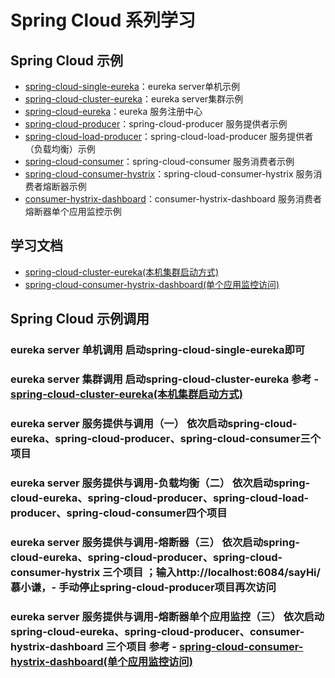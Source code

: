 # Spring Cloud 系列学习

## Spring Cloud 示例
- [spring-cloud-single-eureka](https://github.com/15001167619/spring-cloud/tree/master/spring-cloud-single-eureka)：eureka server单机示例
- [spring-cloud-cluster-eureka](https://github.com/15001167619/spring-cloud/tree/master/spring-cloud-cluster-eureka)：eureka server集群示例
- [spring-cloud-eureka](https://github.com/15001167619/spring-cloud/tree/master/spring-cloud-eureka)：eureka 服务注册中心
- [spring-cloud-producer](https://github.com/15001167619/spring-cloud/tree/master/spring-cloud-producer)：spring-cloud-producer 服务提供者示例
- [spring-cloud-load-producer](https://github.com/15001167619/spring-cloud/tree/master/spring-cloud-load-producer)：spring-cloud-load-producer 服务提供者（负载均衡）示例
- [spring-cloud-consumer](https://github.com/15001167619/spring-cloud/tree/master/spring-cloud-consumer)：spring-cloud-consumer 服务消费者示例
- [spring-cloud-consumer-hystrix](https://github.com/15001167619/spring-cloud/tree/master/spring-cloud-consumer)：spring-cloud-consumer-hystrix 服务消费者熔断器示例
- [consumer-hystrix-dashboard](https://github.com/15001167619/spring-cloud/tree/master/spring-cloud-consumer)：consumer-hystrix-dashboard 服务消费者熔断器单个应用监控示例

## 学习文档

- [spring-cloud-cluster-eureka(本机集群启动方式)](https://weibo.com/ttarticle/p/show?id=2309404230835917206231#_0)
- [spring-cloud-consumer-hystrix-dashboard(单个应用监控访问)](https://weibo.com/ttarticle/p/show?id=2309404230895295941078#_0)

## Spring Cloud 示例调用

### eureka server 单机调用 启动spring-cloud-single-eureka即可
### eureka server 集群调用 启动spring-cloud-cluster-eureka 参考 - [spring-cloud-cluster-eureka(本机集群启动方式)](https://weibo.com/ttarticle/p/show?id=2309404230835917206231#_0)
### eureka server 服务提供与调用（一） 依次启动spring-cloud-eureka、spring-cloud-producer、spring-cloud-consumer三个项目
### eureka server 服务提供与调用-负载均衡（二） 依次启动spring-cloud-eureka、spring-cloud-producer、spring-cloud-load-producer、spring-cloud-consumer四个项目
### eureka server 服务提供与调用-熔断器（三） 依次启动spring-cloud-eureka、spring-cloud-producer、spring-cloud-consumer-hystrix 三个项目 ；输入http://localhost:6084/sayHi/慕小谦，- 手动停止spring-cloud-producer项目再次访问
### eureka server 服务提供与调用-熔断器单个应用监控（三） 依次启动spring-cloud-eureka、spring-cloud-producer、consumer-hystrix-dashboard 三个项目 参考 - [spring-cloud-consumer-hystrix-dashboard(单个应用监控访问)](https://weibo.com/ttarticle/p/show?id=2309404230895295941078#_0)




